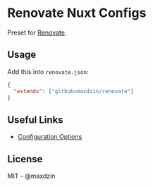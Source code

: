 # Renovate Nuxt Configs

Preset for [Renovate](https://github.com/renovatebot/renovate).

## Usage

Add this into `renovate.json`:

```json
{
  "extends": ["github>maxdzin/renovate"]
}
```

## Useful Links

- [Configuration Options](https://docs.renovatebot.com/configuration-options/)

## License

MIT - @maxdzin
